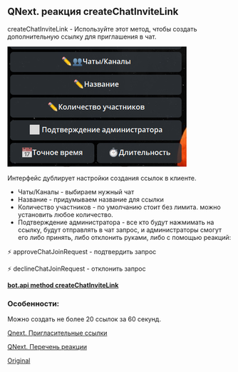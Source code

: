 ## QNext. реакция createChatInviteLink

createChatInviteLink - Используйте этот метод, чтобы создать дополнительную ссылку для приглашения в чат.

![](./1.png)

Интерфейс  дублирует настройки создания ссылок в клиенте.
* Чаты/Каналы - выбираем нужный чат
* Название - придумываем название для ссылки
* Количество участников - по умолчанию стоит без лимита. можно установить любое количество.
* Подтверждение администратора - все кто будут нажмимать на ссылку, будут отправлять в чат запрос, и администраторы смогут его либо принять, либо отклонить руками, либо с помощью реакций:


⚡️ approveChatJoinRequest - подтвердить запрос

⚡️ declineChatJoinRequest - отклонить запрос





[**bot.api method createChatInviteLink** ](https://core.telegram.org/bots/api#createchatinvitelink)
### Особенности:

Можно создать не более 20 ссылок за 60 секунд.



[Qnext. Пригласительные ссылки](/docs-test/ph/admin/invitelink-about)

[QNext. Перечень реакции](/docs-test/ph/reactions)
  
[Original](https://telegra.ph/QNext-admin-reaction-createChatInviteLink-09-25)